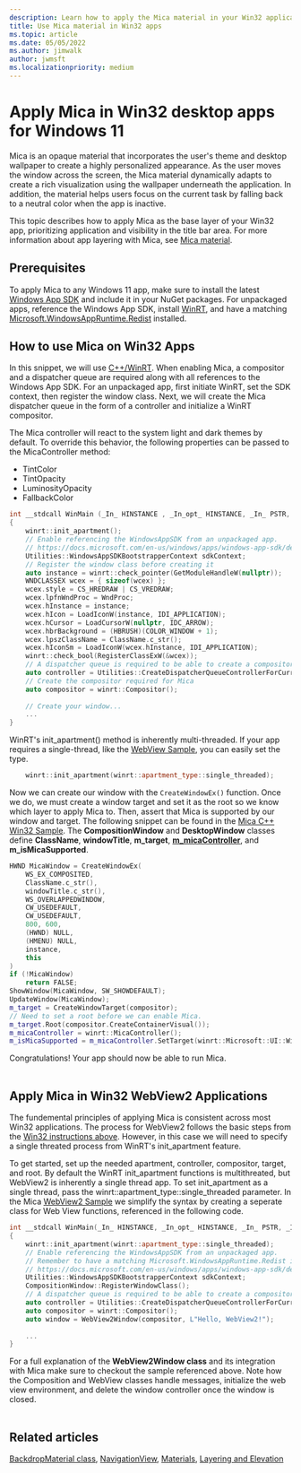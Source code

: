 ```yaml
---
description: Learn how to apply the Mica material in your Win32 applications.
title: Use Mica material in Win32 apps
ms.topic: article
ms.date: 05/05/2022
ms.author: jimwalk
author: jwmsft
ms.localizationpriority: medium
---
```


# Apply Mica in Win32 desktop apps for Windows 11

Mica is an opaque material that incorporates the user's theme and desktop wallpaper to create a highly personalized appearance. As the user moves the window across the screen, the Mica material dynamically adapts to create a rich visualization using the wallpaper underneath the application. In addition, the material helps users focus on the current task by falling back to a neutral color when the app is inactive.

This topic describes how to apply Mica as the base layer of your Win32 app, prioritizing application and visibility in the title bar area. For more information about app layering with Mica, see [Mica material](../../design/style/mica.md).

## Prerequisites
To apply Mica to any Windows 11 app, make sure to install the  latest [Windows App SDK](https://docs.microsoft.com/en-us/windows/apps/windows-app-sdk/) and include it in your NuGet packages. For unpackaged apps, reference the Windows App SDK, install [WinRT](#), and have a matching [Microsoft.WindowsAppRuntime.Redist](https://docs.microsoft.com/en-us/windows/apps/windows-app-sdk/deploy-unpackaged-apps) installed.

## How to use Mica on Win32 Apps
In this snippet, we will use [C++/WinRT](https://docs.microsoft.com/en-us/windows/uwp/cpp-and-winrt-apis/). When enabling Mica, a compositor and a dispatcher queue are required along with all references to the Windows App SDK. For an unpackaged app, first initiate WinRT, set the SDK context, then register the window class. Next, we will create the Mica dispatcher queue in the form of a controller and initialize a WinRT compositor. 

The Mica controller will react to the system light and dark themes by default. To override this behavior, the following properties can be passed to the MicaController method:

- TintColor
- TintOpacity
- LuminosityOpacity
- FallbackColor

```cpp
int __stdcall WinMain (_In_ HINSTANCE , _In_opt_ HINSTANCE, _In_ PSTR, _In_ int)
{
    winrt::init_apartment();
    // Enable referencing the WindowsAppSDK from an unpackaged app.
    // https://docs.microsoft.com/en-us/windows/apps/windows-app-sdk/deploy-unpackaged-apps
    Utilities::WindowsAppSDKBootstrapperContext sdkContext;
    // Register the window class before creating it
    auto instance = winrt::check_pointer(GetModuleHandleW(nullptr));
    WNDCLASSEX wcex = { sizeof(wcex) };
    wcex.style = CS_HREDRAW | CS_VREDRAW;
    wcex.lpfnWndProc = WndProc;
    wcex.hInstance = instance;
    wcex.hIcon = LoadIconW(instance, IDI_APPLICATION);
    wcex.hCursor = LoadCursorW(nullptr, IDC_ARROW);
    wcex.hbrBackground = (HBRUSH)(COLOR_WINDOW + 1);
    wcex.lpszClassName = ClassName.c_str();
    wcex.hIconSm = LoadIconW(wcex.hInstance, IDI_APPLICATION);
    winrt::check_bool(RegisterClassExW(&wcex));
    // A dispatcher queue is required to be able to create a compositor.
    auto controller = Utilities::CreateDispatcherQueueControllerForCurrentThread();
    // Create the compositor required for Mica
    auto compositor = winrt::Compositor();
    
    // Create your window...
    ...
}
```

WinRT's init_apartment() method is inherently multi-threaded. If your app requires a single-thread, like the [WebView Sample](#Apply-Mica-in-Win32-WebView2-Applications), you can easily set the type.

```cpp
    winrt::init_apartment(winrt::apartment_type::single_threaded);
```

Now we can create our window with the `CreateWindowEx()` function. Once we do, we must create a window target and set it as the root so we know which layer to apply Mica to. Then, assert that Mica is supported by our window and target. The following snippet can be found in the [Mica C++ Win32 Sample](https://github.com/microsoft/WindowsAppSDK-Samples/tree/main/Samples/Mica/cpp-win32). The **CompositionWindow** and **DesktopWindow** classes define **ClassName**, **windowTitle**, **m_target**, [**m_micaController**](https://docs.microsoft.com/en-us/windows/winui/api/microsoft.ui.composition.systembackdrops.micacontroller), and **m_isMicaSupported**.

```cpp
HWND MicaWindow = CreateWindowEx(
    WS_EX_COMPOSITED, 
    ClassName.c_str(), 
    windowTitle.c_str(), 
    WS_OVERLAPPEDWINDOW,
    CW_USEDEFAULT, 
    CW_USEDEFAULT, 
    800, 600, 
    (HWND) NULL, 
    (HMENU) NULL, 
    instance, 
    this
)
if (!MicaWindow)
    return FALSE;
ShowWindow(MicaWindow, SW_SHOWDEFAULT);
UpdateWindow(MicaWindow);
m_target = CreateWindowTarget(compositor);
// Need to set a root before we can enable Mica.
m_target.Root(compositor.CreateContainerVisual());
m_micaController = winrt::MicaController();
m_isMicaSupported = m_micaController.SetTarget(winrt::Microsoft::UI::WindowId{ reinterpret_cast<uint64_t>(MicaWindow) }, m_target);
```

Congratulations! Your app should now be able to run Mica.
<br>
<br>

## Apply Mica in Win32 WebView2 Applications
The fundemental principles of applying Mica is consistent across most Win32 applications. The process for WebView2 follows the basic steps from the [Win32 instructions above](#Apply-Mica-in-Win32-desktop-apps-for-Windows-11). However, in this case we will need to specify a single threated process from WinRT's init_apartment feature. 

To get started, set up the needed apartment, controller, compositor, target, and root. By default the WinRT init_apartment functions is multithreated, but WebView2 is inherently a single thread app. To set init_apartment as a single thread, pass the winrt::apartment_type::single_threaded parameter. In the Mica [WebView2 Sample](https://github.com/microsoft/WindowsAppSDK-Samples/tree/main/Samples/Mica/cpp-WebView2) we simplify the syntax by creating a seperate class for Web View functions, referenced in the following code.

```cpp
int __stdcall WinMain(_In_ HINSTANCE, _In_opt_ HINSTANCE, _In_ PSTR, _In_ int)
{
    winrt::init_apartment(winrt::apartment_type::single_threaded);
    // Enable referencing the WindowsAppSDK from an unpackaged app.
    // Remember to have a matching Microsoft.WindowsAppRuntime.Redist installed.
    // https://docs.microsoft.com/en-us/windows/apps/windows-app-sdk/deploy-unpackaged-apps
    Utilities::WindowsAppSDKBootstrapperContext sdkContext;
    CompositionWindow::RegisterWindowClass();
    // A dispatcher queue is required to be able to create a compositor.
    auto controller = Utilities::CreateDispatcherQueueControllerForCurrentThread();
    auto compositor = winrt::Compositor();
    auto window = WebView2Window(compositor, L"Hello, WebView2!");
    
    ...
}
```

For a full explanation of the **WebView2Window class** and its integration with Mica make sure to checkout the sample referenced above. Note how the Composition and WebView classes handle messages, initialize the web view environment, and delete the window controller once the window is closed.
<br><br>

## Related articles

[BackdropMaterial class](https://docs.microsoft.com/en-us/windows/winui/api/microsoft.ui.xaml.controls.backdropmaterial), [NavigationView](../../design/controls/navigationview.md), [Materials](../../design/signature-experiences/materials.md), [Layering and Elevation](../../design/signature-experiences/layering.md)
